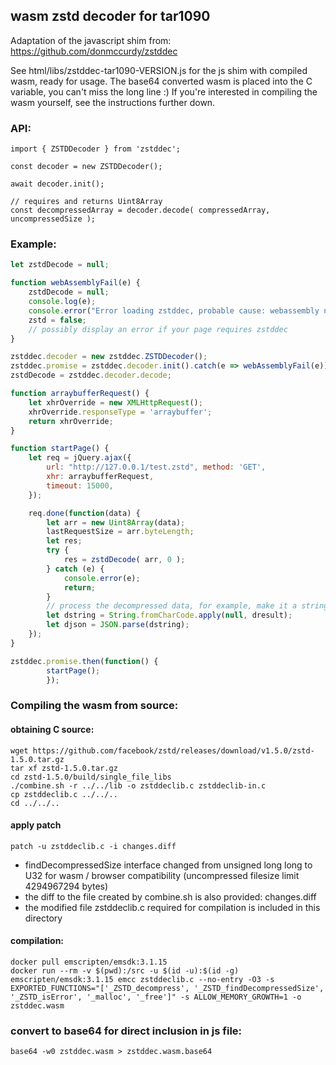 ## wasm zstd decoder for tar1090

Adaptation of the javascript shim from: https://github.com/donmccurdy/zstddec

See html/libs/zstddec-tar1090-VERSION.js for the js shim with compiled wasm, ready for usage.
The base64 converted wasm is placed into the C variable, you can't miss the long line :)
If you're interested in compiling the wasm yourself, see the instructions further down.

### API:
```
import { ZSTDDecoder } from 'zstddec';

const decoder = new ZSTDDecoder();

await decoder.init();

// requires and returns Uint8Array
const decompressedArray = decoder.decode( compressedArray, uncompressedSize );
```

### Example:

```js
let zstdDecode = null;

function webAssemblyFail(e) {
    zstdDecode = null;
    console.log(e);
    console.error("Error loading zstddec, probable cause: webassembly not present or not working");
    zstd = false;
    // possibly display an error if your page requires zstddec
}

zstddec.decoder = new zstddec.ZSTDDecoder();
zstddec.promise = zstddec.decoder.init().catch(e => webAssemblyFail(e));
zstdDecode = zstddec.decoder.decode;

function arraybufferRequest() {
    let xhrOverride = new XMLHttpRequest();
    xhrOverride.responseType = 'arraybuffer';
    return xhrOverride;
}

function startPage() {
    let req = jQuery.ajax({
        url: "http://127.0.0.1/test.zstd", method: 'GET',
        xhr: arraybufferRequest,
        timeout: 15000,
    });

    req.done(function(data) {
        let arr = new Uint8Array(data);
        lastRequestSize = arr.byteLength;
        let res;
        try {
            res = zstdDecode( arr, 0 );
        } catch (e) {
            console.error(e);
            return;
        }
        // process the decompressed data, for example, make it a string and parse as json:
        let dstring = String.fromCharCode.apply(null, dresult);
        let djson = JSON.parse(dstring);
    });
}

zstddec.promise.then(function() {
        startPage();
        });
```

### Compiling the wasm from source:

#### obtaining C source:
```
wget https://github.com/facebook/zstd/releases/download/v1.5.0/zstd-1.5.0.tar.gz
tar xf zstd-1.5.0.tar.gz
cd zstd-1.5.0/build/single_file_libs
./combine.sh -r ../../lib -o zstddeclib.c zstddeclib-in.c
cp zstddeclib.c ../../..
cd ../../..
```

#### apply patch

```
patch -u zstddeclib.c -i changes.diff
```
* findDecompressedSize interface changed from unsigned long long to U32 for wasm / browser compatibility (uncompressed filesize limit 4294967294 bytes)
* the diff to the file created by combine.sh is also provided: changes.diff
* the modified file zstddeclib.c required for compilation is included in this directory

#### compilation:
```
docker pull emscripten/emsdk:3.1.15
docker run --rm -v $(pwd):/src -u $(id -u):$(id -g) emscripten/emsdk:3.1.15 emcc zstddeclib.c --no-entry -O3 -s EXPORTED_FUNCTIONS="['_ZSTD_decompress', '_ZSTD_findDecompressedSize', '_ZSTD_isError', '_malloc', '_free']" -s ALLOW_MEMORY_GROWTH=1 -o zstddec.wasm
```

### convert to base64 for direct inclusion in js file:
```
base64 -w0 zstddec.wasm > zstddec.wasm.base64
```

